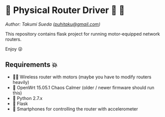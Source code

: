 :muscle: Physical Router Driver :car: :dash: 
======================

*Author: Takumi Sueda (puhitaku@gmail.com)*

This repository contains flask project for running motor-equipped network routers.

Enjoy :stuck_out_tongue_winking_eye:

## Requirements :boom:

 - :car::satellite: Wireless router with motors (maybe you have to modify routers heavily)
 - :penguin: OpenWrt 15.05.1 Chaos Calmer (older / newer firmware should run this)
 - :snake: Python 2.7.x
 - :moyai: Flask
 - :iphone: Smartphones for controlling the router with accelerometer

